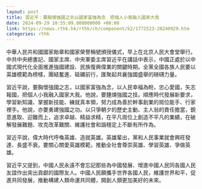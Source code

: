 ```yaml
---
layout: post
title: 習近平：要胸懷強國之志以國家富強為念　把個人小我融入國家大我
date: 2024-09-29 10:55:09.000000000 +08:00
link: https://news.rthk.hk/rthk/ch/component/k2/1772523-20240929.htm
categories: rthk
---
```


中華人民共和國國家勛章和國家榮譽稱號頒授儀式，早上在北京人民大會堂舉行。中共中央總書記、國家主席、中央軍委主席習近平在講話中表示，中國正處於以中國式現代化全面推進強國建設、民族復興偉業的關鍵時期。全黨全國各族人民要以英雄模範為榜樣，團結奮進、砥礪前行，匯聚起共襄強國盛舉的磅礴力量。

習近平說，要胸懷強國之志，以國家富強為念，以人民幸福為盼，忠心愛國，矢志報國，把個人小我融入國家大我。他說，要錘煉強國之技。順應時代發展新要求，學習新知識、掌握新技能、練就真本領，努力成為善於幹事創業的崗位能手、行家裡手。他說，亦要勇建強國之功。以只爭朝夕的歷史主動、主人翁的責任擔當，銳意進取、迎難而上，追求卓越、精益求精，在平凡崗位上創造不平凡的業績，在破解發展難題、攻克改革難關、維護社會和諧穩定上不斷有所作為。

習近平說，偉大時代呼喚英雄、造就英雄。英雄輩出，黨和人民事業就會興旺發達、長盛不衰。要關心關愛英雄模範，推動全社會尊崇英雄、學習英雄、爭做英雄。

習近平又提到，中國人民永遠不會忘記那些為中國發展、增進中國人民同各國人民友誼作出突出貢獻的國際友人。中國人民願攜手世界各國人民，維護世界和平，促進共同發展，推動構建人類命運共同體，開創人類更加美好的未來。
